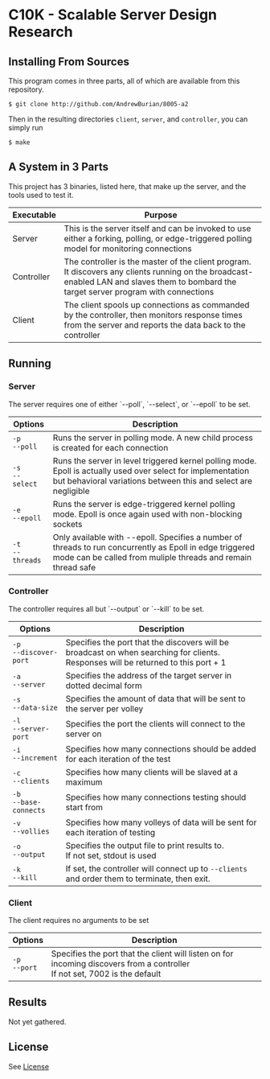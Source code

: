 # C10K - Scalable Server Design Research


Installing From Sources
---------------
This program comes in three parts, all of which are available from this repository.
```shell
$ git clone http://github.com/AndrewBurian/8005-a2
```
Then in the resulting directories `client`, `server`, and `controller`, you can simply run
```shell
$ make
```

A System in 3 Parts
--------------
This project has 3 binaries, listed here, that make up the server, and the tools used to test it.

|Executable | Purpose
|------------ | --------------
|Server | This is the server itself and can be invoked to use either a forking, polling, or edge-triggered polling model for monitoring connections
|Controller | The controller is the master of the client program. It discovers any clients running on the broadcast-enabled LAN and slaves them to bombard the target server program with connections
|Client | The client spools up connections as commanded by the controller, then monitors response times from the server and reports the data back to the controller

Running
---------------
<h3>Server</h3>
The server requires one of either `--poll`, `--select`, or `--epoll` to be set.

|Options | Description
|------- | -----------
|`-p` <br/>`--poll` | Runs the server in polling mode. A new child process is created for each connection
|`-s`<br/>`--select` | Runs the server in level triggered kernel polling mode. Epoll is actually used over select for implementation but behavioral variations between this and select are negligible
|`-e`<br/>`--epoll` | Runs the server is edge-triggered kernel polling mode. Epoll is once again used with non-blocking sockets
|`-t`<br/>`--threads` | Only available with --epoll. Specifies a number of threads to run concurrently as Epoll in edge triggered mode can be called from muliple threads and remain thread safe

<h3>Controller</h3>
The controller requires all but `--output` or `--kill` to be set.

|Options | Description
|------- | -----------
|`-p`<br/>`--discover-port` | Specifies the port that the discovers will be broadcast on when searching for clients. Responses will be returned to this port + 1
|`-a`<br/>`--server` | Specifies the address of the target server in dotted decimal form
|`-s`<br/>`--data-size` | Specifies the amount of data that will be sent to the server per volley
|`-l`<br/>`--server-port` | Specifies the port the clients will connect to the server on
|`-i`<br/>`--increment` | Specifies how many connections should be added for each iteration of the test
|`-c`<br/>`--clients` | Specifies how many clients will be slaved at a maximum
|`-b`<br/>`--base-connects` | Specifies how many connections testing should start from
|`-v`<br/>`--vollies` | Specifies how many volleys of data will be sent for each iteration of testing
|`-o`<br/>`--output` | Specifies the output file to print results to. <br/> If not set, stdout is used
|`-k`<br/>`--kill` | If set, the controller will connect up to `--clients` and order them to terminate, then exit.

<h3>Client</h3>
The client requires no arguments to be set

|Options | Description
|------- | -------------
|`-p`<br/>`--port` | Specifies the port that the client will listen on for incoming discovers from a controller<br/>If not set, 7002 is the default

Results
-----------------------
Not yet gathered.

License
-----------------
See [License](LICENSE)
